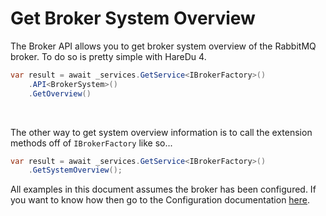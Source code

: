 # Get Broker System Overview

The Broker API allows you to get broker system overview of the RabbitMQ broker. To do so is pretty simple with HareDu 4.

```c#
var result = await _services.GetService<IBrokerFactory>()
    .API<BrokerSystem>()
    .GetOverview()
```
<br>

The other way to get system overview information is to call the extension methods off of ```IBrokerFactory``` like so...

```c#
var result = await _services.GetService<IBrokerFactory>()
    .GetSystemOverview();
```

All examples in this document assumes the broker has been configured. If you want to know how then go to the Configuration documentation [here](https://github.com/ahives/HareDu3/blob/master/docs/configuration.md).

